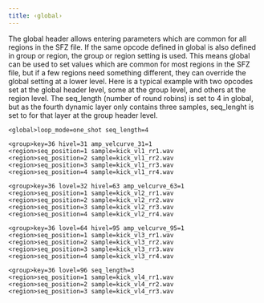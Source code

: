 ```yaml
---
title: ‹global›
---
```

The global header allows entering parameters which are common for all regions in
the SFZ file. If the same opcode defined in global is also defined in group or
region, the group or region setting is used. This means global can be used to
set values which are common for most regions in the SFZ file, but if a few
regions need something different, they can override the global setting at a
lower level. Here is a typical example with two opcodes set at the global header
level, some at the group level, and others at the region level. The seq_length
(number of round robins) is set to 4 in global, but as the fourth dynamic layer
only contains three samples, seq_lenght is set to for that layer at the group
header level.

```
<global>loop_mode=one_shot seq_length=4

<group>key=36 hivel=31 amp_velcurve_31=1
<region>seq_position=1 sample=kick_vl1_rr1.wav
<region>seq_position=2 sample=kick_vl1_rr2.wav
<region>seq_position=3 sample=kick_vl1_rr3.wav
<region>seq_position=4 sample=kick_vl1_rr4.wav

<group>key=36 lovel=32 hivel=63 amp_velcurve_63=1
<region>seq_position=1 sample=kick_vl2_rr1.wav
<region>seq_position=2 sample=kick_vl2_rr2.wav
<region>seq_position=3 sample=kick_vl2_rr3.wav
<region>seq_position=4 sample=kick_vl2_rr4.wav

<group>key=36 lovel=64 hivel=95 amp_velcurve_95=1
<region>seq_position=1 sample=kick_vl3_rr1.wav
<region>seq_position=2 sample=kick_vl3_rr2.wav
<region>seq_position=3 sample=kick_vl3_rr3.wav
<region>seq_position=4 sample=kick_vl3_rr4.wav

<group>key=36 lovel=96 seq_length=3
<region>seq_position=1 sample=kick_vl4_rr1.wav
<region>seq_position=2 sample=kick_vl4_rr2.wav
<region>seq_position=3 sample=kick_vl4_rr3.wav
```
